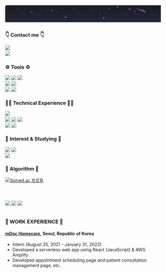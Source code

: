 <div>

# <img src="./typing.svg" width="750" alt="Typing SVG" />


### 👇 Contact me 👇
<a href="mailto:seojang0510@gmail.com"><img src="https://img.shields.io/badge/seojang0510@gmail.com-7B3B47?style=for-the-badge&logo=Gmail&logoColor=white"/></a></br>
<a href="mailto:seojang980510@naver.com"><img src="https://img.shields.io/badge/seojang980510@naver.com-4F6735?style=for-the-badge&logo=Naver&logoColor=white"/></a>

### ⚙️ Tools ⚙️
<!-- IDE -->
<img src="https://img.shields.io/badge/intellijidea-5D4D7B?style=flat&logo=IntelliJ IDEA&logoColor=white"/>
<img src="https://img.shields.io/badge/Eclipse IDE-3D517B?style=flat&logo=Eclipse IDE&logoColor=white"/> 
<img src="https://img.shields.io/badge/Visual Studio Code-3E677F?style=flat&logo=Visual Studio Code&logoColor=white"/> 
<br/> 
<!--Version Control & Project Management --> 
<img src="https://img.shields.io/badge/Git-7B3B47?style=flat&logo=git&logoColor=white"/> 
<img src="https://img.shields.io/badge/Jira-3D517B?style=flat&logo=jira&logoColor=white"/> 
<br/> 
<!-- Build Tools --> 
<img src="https://img.shields.io/badge/Gradle-5D4D7B?style=flat&logo=gradle&logoColor=white"/>
<img src="https://img.shields.io/badge/Apache Maven-7B3B47?style=flat&logo=apachemaven&logoColor=white"/>

### 🧑‍💻 Technical Experience 🧑‍💻
<!-- Framework --> 
<img src="https://img.shields.io/badge/Spring Boot-4F6735?style=flat&logo=springboot&logoColor=white"/> 
<br/>
<!-- Databases -->
<img src="https://img.shields.io/badge/mysql-3D517B?style=flat&logo=MySQL&logoColor=white"/> 
<img src="https://img.shields.io/badge/MariaDB-3E677F?style=flat&logo=MariaDB&logoColor=white"/> 
<img src="https://img.shields.io/badge/PostgreSQL-5D4D7B?style=flat&logo=postgresql&logoColor=white"/>
<br/> 
<!-- Cache & Message Queue -->
<img src="https://img.shields.io/badge/Redis-7B3B47?style=flat&logo=Redis&logoColor=white"/> 
<img src="https://img.shields.io/badge/RabbitMQ-7F4F32?style=flat&logo=rabbitmq&logoColor=white"/>

### 🌱 Interest & Studying 🌱
<!-- Spring Ecosystem --> 
<img src="https://img.shields.io/badge/Spring Cloud-4F6735?style=flat&logo=spring&logoColor=white"/> 
<img src="https://img.shields.io/badge/Spring WebFlux-4F6735?style=flat&logo=spring&logoColor=white"/>
<br/>
<!-- Message Streaming --> 
<img src="https://img.shields.io/badge/Apache Kafka-1a1b26?style=flat&logo=apachekafka&logoColor=white"/>
<br/>

### 🧮 Algorithm 🧮
[![Solved.ac 프로필](http://mazassumnida.wtf/api/mini/generate_badge?boj=seojang980510)](https://solved.ac/seojang980510)

#

<br/>

<!-- 통계와 생산적인 시간대 -->
<div>
<!-- GitHub 통계 -->
  <picture>
    <source 
      srcset="http://github-profile-summary-cards.vercel.app/api/cards/stats?username=Seo-Jangwon&theme=tokyonight"
      media="(prefers-color-scheme: dark)"
    />
    <source
      srcset="http://github-profile-summary-cards.vercel.app/api/cards/stats?username=Seo-Jangwon&theme=default"
      media="(prefers-color-scheme: light), (prefers-color-scheme: no-preference)"
    />
    <img width="250" src="http://github-profile-summary-cards.vercel.app/api/cards/stats?username=Seo-Jangwon&theme=tokyonight" />
  </picture>
  
  <!-- 언어 통계 -->
  <picture>
    <source 
      srcset="http://github-profile-summary-cards.vercel.app/api/cards/most-commit-language?username=Seo-Jangwon&theme=tokyonight"
      media="(prefers-color-scheme: dark)"
    />
    <source
      srcset="http://github-profile-summary-cards.vercel.app/api/cards/most-commit-language?username=Seo-Jangwon&theme=default"
      media="(prefers-color-scheme: light), (prefers-color-scheme: no-preference)"
    />
    <img width="250" src="http://github-profile-summary-cards.vercel.app/api/cards/most-commit-language?username=Seo-Jangwon&theme=tokyonight" />
  </picture>
  <!-- 활동 시간 -->
  <picture>
    <source 
      srcset="http://github-profile-summary-cards.vercel.app/api/cards/productive-time?username=Seo-Jangwon&theme=tokyonight&utcOffset=9"
      media="(prefers-color-scheme: dark)"
    />
    <source
      srcset="http://github-profile-summary-cards.vercel.app/api/cards/productive-time?username=Seo-Jangwon&theme=default&utcOffset=9"
      media="(prefers-color-scheme: light), (prefers-color-scheme: no-preference)"
    />
    <img width="250" src="http://github-profile-summary-cards.vercel.app/api/cards/productive-time?username=Seo-Jangwon&theme=tokyonight&utcOffset=9" />
  </picture>
</div>
</div>

#

### 💼 WORK EXPERIENCE 💼

#### [mDoc Homecare](https://m-doc.io/), Seoul, Republic of Korea
* Intern (August 25, 2021 - January 31, 2022)
* Developed a serverless web app using React (JavaScript) & AWS Amplify
* Developed appointment scheduling page and patient consultation management page, etc.


<!--
<section>
  
## EDUCATION

### Yonsei University WonJu campus, WonJu, Republic of Korea

* Major in Computer Science (02/2017 ~ 02/2024)

* Overall GPA: 3.5/4.3 (3.71/4.5)

### SSAFY 11th
  
* Java Track (01/2024~ 12/2024)

</section>
   
<section>
  
   ## Certificates

   * SQLD (SQL Developer)
-->
<!--
**lkasjhdf/lkasjhdf** is a ✨ _special_ ✨ repository because its `README.md` (this file) appears on your GitHub profile.

Here are some ideas to get you started:

- 🔭 I’m currently working on ...
- 🌱 I’m currently learning ...
- 👯 I’m looking to collaborate on ...
- 🤔 I’m looking for help with ...
- 💬 Ask me about ...
- 📫 How to reach me: ...
- 😄 Pronouns: ...
- ⚡ Fun fact: ...
-->
